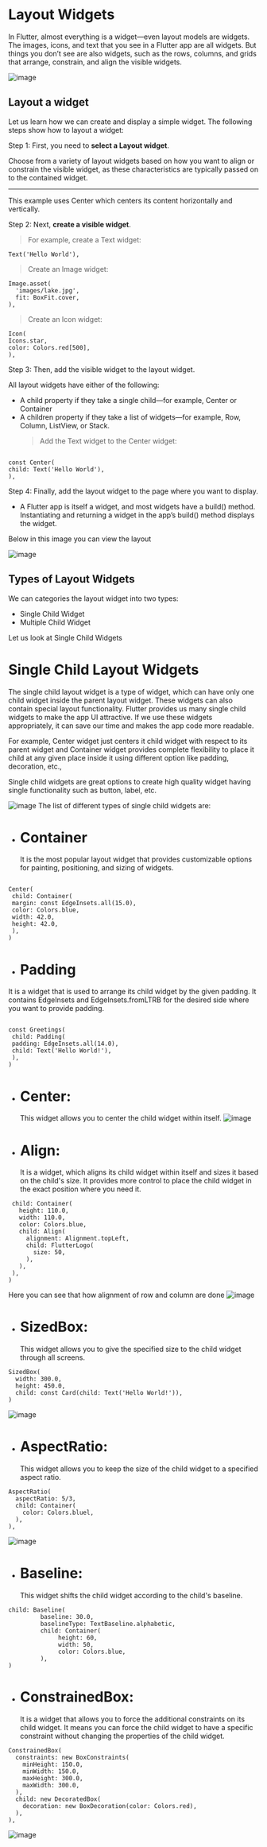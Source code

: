 # **Layout Widgets**

In Flutter, almost everything is a widget—even layout models are widgets. The images, icons, and text that you see in a Flutter app are all widgets. But things you don’t see are also widgets, such as the rows, columns, and grids that arrange, constrain, and align the visible widgets.

![image](https://encrypted-tbn0.gstatic.com/images?q=tbn:ANd9GcSELKPYWkzlvwdIs9_B5jBqyJylZIv92awI6_a2uy1Oiwsg_MjNpe6gJBUpqpwmZEp7AYM&usqp=CAU)

## **Layout a widget**

Let us learn how we can create and display a simple widget. The following steps show how to layout a widget:

Step 1: First, you need to **select a Layout widget**.

Choose from a variety of layout widgets based on how you want to align or constrain the visible widget, as these characteristics are typically passed on to the contained widget.

---

This example uses Center which centers its content horizontally and vertically.

Step 2: Next, **create a visible widget**.

> For example, create a Text widget:

```
Text('Hello World'),
```

> Create an Image widget:

```
Image.asset(
  'images/lake.jpg',
  fit: BoxFit.cover,
),
```

> Create an Icon widget:

```
Icon(
Icons.star,
color: Colors.red[500],
),

```

Step 3: Then, add the visible widget to the layout widget.

All layout widgets have either of the following:

- A child property if they take a single child—for example, Center or Container
- A children property if they take a list of widgets—for example, Row, Column, ListView, or Stack.
  > Add the Text widget to the Center widget:

```

const Center(
child: Text('Hello World'),
),

```

Step 4: Finally, add the layout widget to the page where you want to display.

- A Flutter app is itself a widget, and most widgets have a build() method. Instantiating and returning a widget in the app’s build() method displays the widget.

Below in this image you can view the layout


![image](https://flutter.dev/assets/images/docs/ui/layout/button-section-diagram.png)
## **Types of Layout Widgets**

We can categories the layout widget into two types:

- Single Child Widget
- Multiple Child Widget

Let us look at Single Child Widgets

# **Single Child Layout Widgets**

The single child layout widget is a type of widget, which can have only one child widget inside the parent layout widget. These widgets can also contain special layout functionality. Flutter provides us many single child widgets to make the app UI attractive. If we use these widgets appropriately, it can save our time and makes the app code more readable.

For example, Center widget just centers it child widget with respect to its parent widget and Container widget provides complete flexibility to place it child at any given place inside it using different option like padding, decoration, etc.,

Single child widgets are great options to create high quality widget having single functionality such as button, label, etc.


![image](https://miro.medium.com/max/839/1*KQADRGpUgkINaEAeCWYs8w.png)
The list of different types of single child widgets are:

- # **Container**
  It is the most popular layout widget that provides customizable options for painting, positioning, and sizing of widgets.

```

Center(
 child: Container(
 margin: const EdgeInsets.all(15.0),
 color: Colors.blue,
 width: 42.0,
 height: 42.0,
 ),
)

```

- # **Padding**

It is a widget that is used to arrange its child widget by the given padding. It contains EdgeInsets and EdgeInsets.fromLTRB for the desired side where you want to provide padding.

```

const Greetings(
 child: Padding(
 padding: EdgeInsets.all(14.0),
 child: Text('Hello World!'),
 ),
)

```

- # **Center**:

  This widget allows you to center the child widget within itself.
  ![image](https://miro.medium.com/max/724/0*65BU2MRL2p4qWfqw.png)

- # **Align**:
  It is a widget, which aligns its child widget within itself and sizes it based on the child's size. It provides more control to place the child widget in the exact position where you need it.

```Center(
 child: Container(
   height: 110.0,
   width: 110.0,
   color: Colors.blue,
   child: Align(
     alignment: Alignment.topLeft,
     child: FlutterLogo(
       size: 50,
     ),
   ),
 ),
)
```
Here you can see that how alignment of row and column are done 
![image](https://miro.medium.com/max/1218/1*DbZVIPcRxe7Mg8avHmf5Sw.jpeg)

- # **SizedBox**:
  This widget allows you to give the specified size to the child widget through all screens.

```
SizedBox(
  width: 300.0,
  height: 450.0,
  child: const Card(child: Text('Hello World!')),
)
```
![image](https://miro.medium.com/max/1400/1*-m4us0a915zWjSQbXa5_Mw.jpeg)

- # **AspectRatio**:
  This widget allows you to keep the size of the child widget to a specified aspect ratio.

```
AspectRatio(
  aspectRatio: 5/3,
  child: Container(
    color: Colors.bluel,
  ),
),
```
![image](https://i.stack.imgur.com/cY4AS.png)

- # **Baseline**:
  This widget shifts the child widget according to the child's baseline.

```
child: Baseline(
         baseline: 30.0,
         baselineType: TextBaseline.alphabetic,
         child: Container(
              height: 60,
              width: 50,
              color: Colors.blue,
         ),
)
```

- # **ConstrainedBox**:
  It is a widget that allows you to force the additional constraints on its child widget. It means you can force the child widget to have a specific constraint without changing the properties of the child widget.

```
ConstrainedBox(
  constraints: new BoxConstraints(
    minHeight: 150.0,
    minWidth: 150.0,
    maxHeight: 300.0,
    maxWidth: 300.0,
  ),
  child: new DecoratedBox(
    decoration: new BoxDecoration(color: Colors.red),
  ),
),
```
![image](https://cdn.codetober.com/wp-content/uploads/2019/09/06184913/flutter_widget_samples-1024x551.png)